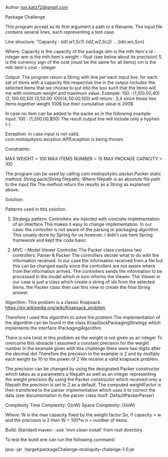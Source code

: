   Author ron.katz72@gmail.com
  
  Package Challenge
  
  This program accept as its first argument a path to a filename.
  The input file contains several lines, each representing a test case.
 
  Line structure: "Capacity : (id1,w1,Sc1) (id2,w2,Sc2) ... (idn,wn,Scn)
  
  Where: Capacity is the capacity of the package
         idm is the mth item's id - integer
         wm  is the mth item's weight - float (see below about its precision)
         S   is the currency sign of the cost (must be the same for all items)
         cm  is the mth item's cost - integer
         
   Output: The program return a String with line per each input line.
   		for each set of items with a capacity the respective line in the output
   		includes the selected items that we choose to put into the box such that
           the items will me with minimum weight and maximum value.
           Example: 100 : (1,100.00,$40) (2,100.00,$50) (3,50.00 $100) (4,50.00,$100)
           will return : 3,4 since those two items together weight 100$ but their cumulative value is 200$
          
   In case no item can be added to the packe
   as in the following example input:
   100 : (1,200.00,$50)
   The result output line will include only a hyphen (-) 
           
   Exception: In case input is not valid, com.mobiquityinc.excption.APIException is being thrown.
   
   Constraints:
   
   MAX WEIGHT              = 100
 	 MAX ITEMS NUMBER        =  15
 	 MAX PACKAGE CAPACITY    = 100
 
   The program can be used by calling com.mobiquityinc.packer.Packer static method:
 	 String pack(String filepath);
 	 Where filepath is an absolute file path to the input file
   The method return the results as a String as explained above.
    
   Solution:
    
   Patterns used in this solution:
    
   1) Strategy pattern:
    	Controllers are injected with concrete implementation of an interface
    	This makes it easy to change implementation.
    	In our case: the controller is not aware of the parsing or packaging algorithm
    	This usually done by Spring for us however, I didn't use here Spring framework
    	and kept the code basic
    
   2) MVC - Model Viewer Controller
    	The Packer class contains two controllers: Parser & Packer
    	The controllers decide what to do with the information received.
    	In our case the information received from a file but this can be changed easily since the
    	controllers are not aware where from the information arrives.
    	The controllers sends the information to be processed in the model which in turn
    	informs the Viewer. The Viewer in our case is just a class which create a string of ids
    	from the selected items. the Packer class then use this view to create the final String answer.
    
   Algorithm:
    	This problem is a classic Knapsack:
    	https://en.wikipedia.org/wiki/Knapsack_problem
  		
  Therefore I used this algorithm to solve the problem
  The implementation of the algorithm can be found in the class KnapSackPackagingStrategy 
  which implements the interface IPackagingAlgorithm.
  
  There is one twist in this problem as the weight is not given as an integer
  To overcome this obstacle I assumed a constant precision for the weight number
  In the example given with this challenge there were two digits after the decimal dot
  Therefore the precision in the example is 2 and by multiply each weight by 10 to the power of 2
  We receive a valid knapsack problem.
  
  The precision can be changed by using the designated Packer constructor which takes
  as a parameters a filepath as well as an integer representing the weight precision
  By using the Packer constructor which received only a filepath
  the precision is set to 2 as a default.
  The computed weightFactor is then transfered to the parser implementation
  which uses it to correct the data (see documentation in the parser class itself: DefaultPackerParser)
  
  Complexity
  Time  Complexity: O(nW)
  Space Complexity: O(nW)
   
  Where: W is the max capacity fixed by the weight factor
   		   So, if capacity = w and the precision is 2 then W = 100*w
         n = number of items.
   
  Build:
  		Standard maven - use 'mvn clean install' from root directory
 
  To test the build one can run the following command:
 
  java -jar .\target\packageChalange-mobiquity-chalange-1.0.jar <full file path>
